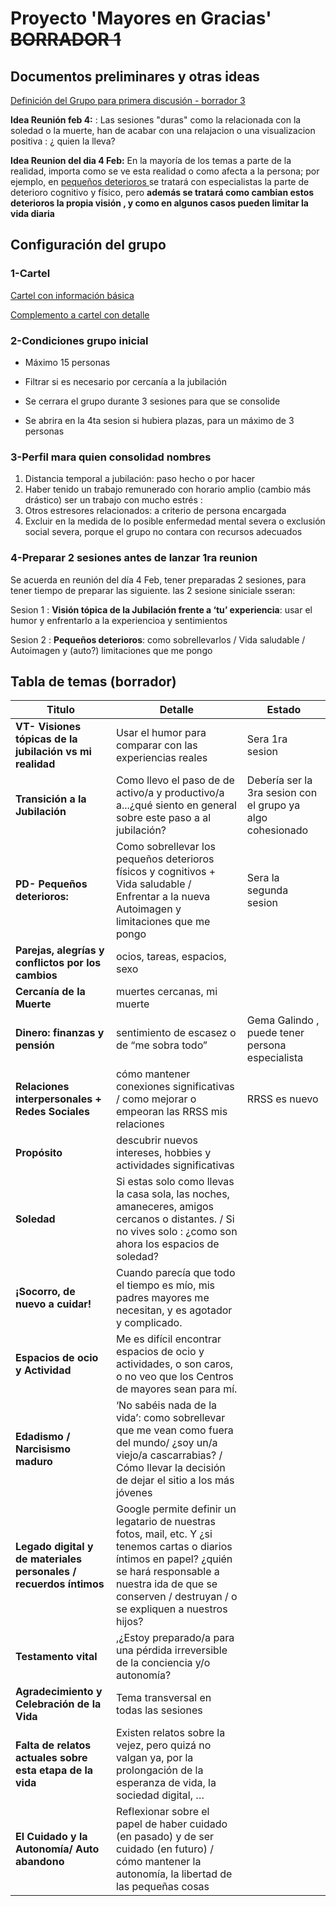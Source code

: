 # Proyecto 'Mayores en Gracias' ~~BORRADOR 1~~

## Documentos preliminares y otras ideas

[Definición del Grupo para primera discusión - borrador 3](https://drive.google.com/file/d/18ZGNGjE5mxUeNwLtraR36RmJyX74S4na/view?usp=drive_link)

**Idea Reunión feb 4:** : Las sesiones "duras" como la relacionada con la soledad o la muerte, han de acabar con una relajacion o una visualizacion positiva : ¿ quien la lleva?

**Idea Reunion del dia 4 Feb:** En la mayoría de los temas a parte de la realidad, importa como se ve esta realidad o como afecta a la persona; por ejemplo,  en <u>pequeños deterioros </u>se tratará con especialistas la parte de deterioro cognitivo y físico, pero **además se tratará como cambian estos deterioros la propia visión , y como en algunos casos pueden limitar la vida diaria**

## Configuración del grupo

### 1-Cartel

[Cartel con información básica](https://drive.google.com/file/d/1t9tu4tpxWidxWyTxdhozcc4FkopBtj1Q/view?usp=sharing)

[Complemento a cartel con detalle](https://drive.google.com/file/d/1DW62lssLR4_vNUMcppjsWyiwIj2vtLiQ/view?usp=drive_link)

### 2-Condiciones grupo inicial

- Máximo 15 personas

- Filtrar si es necesario por cercanía a la jubilación

- Se cerrara el grupo durante 3 sesiones para que se consolide

- Se abrira en la 4ta sesion si hubiera plazas, para un máximo de 3 personas

### 3-Perfil mara quien consolidad nombres

1. Distancia temporal a jubilación: paso hecho o por hacer
2. Haber tenido un trabajo remunerado con horario amplio (cambio más drástico) ser un trabajo con mucho estrés :
3. Otros estresores relacionados: a criterio de persona encargada
4. Excluir en la medida de lo posible enfermedad mental severa o exclusión social severa, porque el grupo no contara con recursos adecuados

### 4-Preparar 2 sesiones antes de lanzar 1ra reunion

Se acuerda en reunión del día 4 Feb, tener preparadas 2 sesiones, para tener tiempo de preparar las siguiente. las 2 sesione siniciale sseran:

Sesion 1 : **Visión tópica de la Jubilación frente a ‘tu’ experiencia**: usar el humor y enfrentarlo a la experiencioa y sentimientos

Sesion 2 : **Pequeños deterioros**: como sobrellevarlos / Vida saludable / Autoimagen y (auto?) limitaciones que me pongo

## Tabla de temas (borrador)

| Titulo                                                            | Detalle                                                                                                                                                                                                                        | Estado                                                     |
| ----------------------------------------------------------------- | ------------------------------------------------------------------------------------------------------------------------------------------------------------------------------------------------------------------------------ | ---------------------------------------------------------- |
| **VT- Visiones tópicas de la jubilación vs mi realidad**          | Usar el humor para comparar con las experiencias reales                                                                                                                                                                        | Sera 1ra sesion                                            |
| **Transición a la Jubilación**                                    | Como llevo el paso de de activo/a y productivo/a a...¿qué siento en general sobre este paso a al jubilación?                                                                                                                   | Debería ser la 3ra sesion con el grupo ya algo cohesionado |
| **PD- Pequeños deterioros:**                                      | Como sobrellevar los pequeños deterioros físicos y cognitivos +  Vida saludable / Enfrentar a la nueva  Autoimagen y limitaciones que me pongo                                                                                 | Sera la segunda sesion                                     |
| **Parejas, alegrías y conflictos por los cambios**                | ocios, tareas, espacios, sexo                                                                                                                                                                                                  |                                                            |
| **Cercanía de la Muerte**                                         | muertes cercanas, mi muerte                                                                                                                                                                                                    |                                                            |
| **Dinero: finanzas y pensión**                                    | sentimiento de escasez o de “me sobra todo”                                                                                                                                                                                    | Gema Galindo , puede tener persona especialista            |
| **Relaciones interpersonales + Redes Sociales**                   | cómo mantener conexiones significativas / como mejorar o empeoran las RRSS mis relaciones                                                                                                                                      | RRSS es nuevo                                              |
| **Propósito**                                                     | descubrir nuevos intereses, hobbies y actividades significativas                                                                                                                                                               |                                                            |
| **Soledad**                                                       | Si estas solo como llevas la casa sola, las noches, amaneceres, amigos cercanos o distantes. / Si no vives solo : ¿como son ahora los espacios de soledad?                                                                     |                                                            |
| **¡Socorro, de nuevo a cuidar!**                                  | Cuando parecía que todo el tiempo es mío, mis padres mayores me necesitan, y es agotador y complicado.                                                                                                                         |                                                            |
| **Espacios de ocio y Actividad**                                  | Me es difícil encontrar espacios de ocio y actividades, o son caros, o no veo que los Centros de mayores sean para mí.                                                                                                         |                                                            |
| **Edadismo / Narcisismo maduro**                                  | ‘No sabéis nada de la vida’: como sobrellevar que me vean como fuera del mundo/ ¿soy un/a viejo/a cascarrabias? / Cómo llevar la decisión de dejar el sitio a los más jóvenes                                                  |                                                            |
| **Legado digital y de materiales personales / recuerdos íntimos** | Google permite definir un legatario de nuestras fotos, mail, etc. Y ¿si tenemos cartas o diarios íntimos en papel? ¿quién se hará responsable a nuestra ida de que se conserven / destruyan / o se expliquen a nuestros hijos? |                                                            |
| **Testamento vital**                                              | ,¿Estoy preparado/a para una pérdida irreversible de la conciencia y/o autonomía?                                                                                                                                              |                                                            |
| **Agradecimiento y Celebración de la Vida**                       | Tema transversal en todas las sesiones                                                                                                                                                                                         |                                                            |
| **Falta de relatos actuales sobre esta etapa de la vida**         | Existen relatos sobre la vejez, pero quizá no valgan ya, por la prolongación de la esperanza de vida, la sociedad digital, …                                                                                                   |                                                            |
| **El Cuidado y la Autonomía/ Auto abandono**                      | Reflexionar sobre el papel de haber cuidado (en pasado) y de ser cuidado (en futuro) / cómo mantener la autonomía, la libertad de las pequeñas cosas                                                                           |                                                            |
